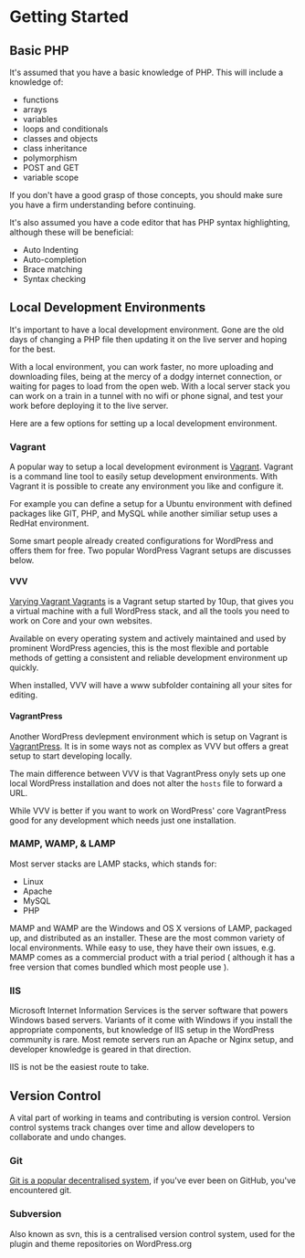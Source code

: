# Getting Started

## Basic PHP

It's assumed that you have a basic knowledge of PHP. This will include a knowledge of:

 - functions
 - arrays
 - variables
 - loops and conditionals
 - classes and objects
 - class inheritance
 - polymorphism
 - POST and GET
 - variable scope

If you don't have a good grasp of those concepts, you should make sure you have a firm understanding before continuing.

It's also assumed you have a code editor that has PHP syntax highlighting, although these will be beneficial:

 - Auto Indenting
 - Auto-completion
 - Brace matching
 - Syntax checking

## Local Development Environments

It's important to have a local development environment. Gone are the old days of changing a PHP file then updating it on the live server and hoping for the best.

With a local environment, you can work faster, no more uploading and downloading files, being at the mercy of a dodgy internet connection, or waiting for pages to load from the open web. With a local server stack you can work on a train in a tunnel with no wifi or phone signal, and test your work before deploying it to the live server.

Here are a few options for setting up a local development environment.

### Vagrant

A popular way to setup a local development evironment is [Vagrant](http://www.vagrantup.com/). Vagrant is a command line tool to easily setup  development environments. With Vagrant it is possible to create any environment you like and configure it.

For example you can define a setup for a Ubuntu environment with defined packages like GIT, PHP, and MySQL while another similiar setup uses a RedHat environment.

Some smart people already created configurations for WordPress and offers them for free. Two popular WordPress Vagrant setups are discusses below.

#### VVV

[Varying Vagrant Vagrants](https://github.com/Varying-Vagrant-Vagrants/VVV) is a Vagrant setup started by 10up, that gives you a virtual machine with a full WordPress stack, and all the tools you need to work on Core and your own websites.

Available on every operating system and actively maintained and used by prominent WordPress agencies, this is the most flexible and portable methods of getting a consistent and reliable development environment up quickly.

When installed, VVV will have a www subfolder containing all your sites for editing.

#### VagrantPress

Another WordPress devlepment environment which is setup on Vagrant is [VagrantPress](https://github.com/chad-thompson/vagrantpress). It is in some ways not as complex as VVV but offers a great setup to start developing locally.

The main difference between VVV is that VagrantPress onyly sets up one local WordPress installation and does not alter the `hosts` file to forward a URL.

While VVV is better if you want to work on WordPress' core VagrantPress good for any development which needs just one installation.

### MAMP, WAMP, & LAMP

Most server stacks are LAMP stacks, which stands for:

 - Linux
 - Apache
 - MySQL
 - PHP

MAMP and WAMP are the Windows and OS X versions of LAMP, packaged up, and distributed as an installer. These are the most common variety of local environments. While easy to use, they have their own issues, e.g. MAMP comes as a commercial product with a trial period ( although it has a free version that comes bundled which most people use ).

### IIS

Microsoft Internet Information Services is the server software that powers Windows based servers. Variants of it come with Windows if you install the appropriate components, but knowledge of IIS setup in the WordPress community is rare. Most remote servers run an Apache or Nginx setup, and developer knowledge is geared in that direction.

IIS is not be the easiest route to take.

## Version Control

A vital part of working in teams and contributing is version control. Version control systems track changes over time and allow developers to collaborate and undo changes.

### Git

[Git is a popular decentralised system](http://git-scm.com/), if you've ever been on GitHub, you've encountered git.

### Subversion

Also known as svn, this is a centralised version control system, used for the plugin and theme repositories on WordPress.org
